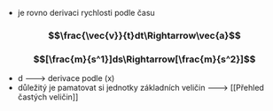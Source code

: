 - je rovno derivaci rychlosti podle času

### $$\frac{\vec{v}}{t}dt\Rightarrow\vec{a}$$
### $$[\frac{m}{s^1}]ds\Rightarrow[\frac{m}{s^2}]$$
- d ---> derivace podle (x)
- důležitý je pamatovat si jednotky základních veličin ---> [[Přehled častých veličin]]

